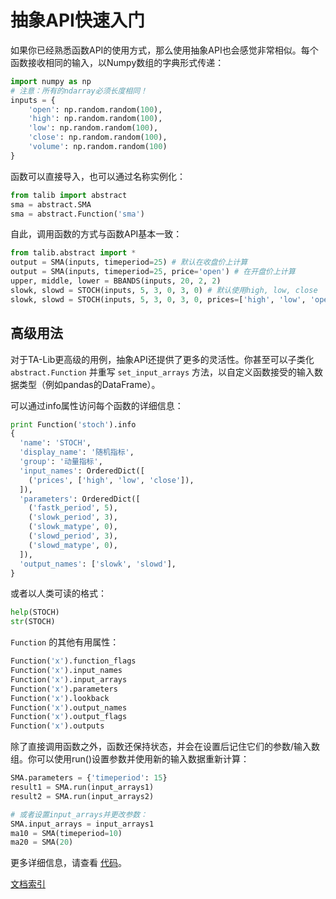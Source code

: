 # 抽象API快速入门

如果你已经熟悉函数API的使用方式，那么使用抽象API也会感觉非常相似。每个函数接收相同的输入，以Numpy数组的字典形式传递：

```python
import numpy as np
# 注意：所有的ndarray必须长度相同！
inputs = {
    'open': np.random.random(100),
    'high': np.random.random(100),
    'low': np.random.random(100),
    'close': np.random.random(100),
    'volume': np.random.random(100)
}
```

函数可以直接导入，也可以通过名称实例化：

```python
from talib import abstract
sma = abstract.SMA
sma = abstract.Function('sma')
```

自此，调用函数的方式与函数API基本一致：

```python
from talib.abstract import *
output = SMA(inputs, timeperiod=25) # 默认在收盘价上计算
output = SMA(inputs, timeperiod=25, price='open') # 在开盘价上计算
upper, middle, lower = BBANDS(inputs, 20, 2, 2)
slowk, slowd = STOCH(inputs, 5, 3, 0, 3, 0) # 默认使用high, low, close
slowk, slowd = STOCH(inputs, 5, 3, 0, 3, 0, prices=['high', 'low', 'open'])
```

## 高级用法

对于TA-Lib更高级的用例，抽象API还提供了更多的灵活性。你甚至可以子类化 ``abstract.Function`` 并重写 ``set_input_arrays`` 方法，以自定义函数接受的输入数据类型（例如pandas的DataFrame）。

可以通过info属性访问每个函数的详细信息：

```python
print Function('stoch').info
{
  'name': 'STOCH',
  'display_name': '随机指标',
  'group': '动量指标',
  'input_names': OrderedDict([
    ('prices', ['high', 'low', 'close']),
  ]),
  'parameters': OrderedDict([
    ('fastk_period', 5),
    ('slowk_period', 3),
    ('slowk_matype', 0),
    ('slowd_period', 3),
    ('slowd_matype', 0),
  ]),
  'output_names': ['slowk', 'slowd'],
}
```

或者以人类可读的格式：

```python
help(STOCH)
str(STOCH)
```

``Function`` 的其他有用属性：

```python
Function('x').function_flags
Function('x').input_names
Function('x').input_arrays
Function('x').parameters
Function('x').lookback
Function('x').output_names
Function('x').output_flags
Function('x').outputs
```

除了直接调用函数之外，函数还保持状态，并会在设置后记住它们的参数/输入数组。你可以使用run()设置参数并使用新的输入数据重新计算：

```python
SMA.parameters = {'timeperiod': 15}
result1 = SMA.run(input_arrays1)
result2 = SMA.run(input_arrays2)

# 或者设置input_arrays并更改参数：
SMA.input_arrays = input_arrays1
ma10 = SMA(timeperiod=10)
ma20 = SMA(20)
```

更多详细信息，请查看 [代码](https://github.com/ta-lib/ta-lib-python/blob/master/talib/abstract.pyx#L46)。

[文档索引](doc_index.md)